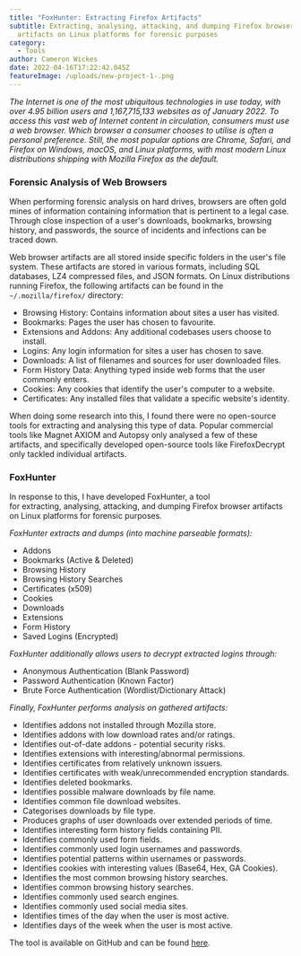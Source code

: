 ```yaml
---
title: "FoxHunter: Extracting Firefox Artifacts"
subtitle: Extracting, analysing, attacking, and dumping Firefox browser
  artifacts on Linux platforms for forensic purposes
category:
  - Tools
author: Cameron Wickes
date: 2022-04-16T17:22:42.045Z
featureImage: /uploads/new-project-1-.png
---
```

*The Internet is one of the most ubiquitous technologies in use today, with over 4.95 billion users and 1,167,715,133 websites as of January 2022. To access this vast web of Internet content in circulation, consumers must use a web browser. Which browser a consumer chooses to utilise is often a personal preference. Still, the most popular options are Chrome, Safari, and Firefox on Windows, macOS, and Linux platforms, with most modern Linux distributions shipping with Mozilla Firefox as the default.* 

### Forensic Analysis of Web Browsers

When performing forensic analysis on hard drives, browsers are often gold mines of information containing information that is pertinent to a legal case. Through close inspection of a user's downloads, bookmarks, browsing history, and passwords, the source of incidents and infections can be traced down.

Web browser artifacts are all stored inside specific folders in the user's file system. These artifacts are stored in various formats, including SQL databases, LZ4 compressed files, and JSON formats. On Linux distributions running Firefox, the following artifacts can be found in the `~/.mozilla/firefox/` directory:

* Browsing History: Contains information about sites a user has visited.
* Bookmarks: Pages the user has chosen to favourite.
* Extensions and Addons: Any additional codebases users choose to install.
* Logins: Any login information for sites a user has chosen to save.
* Downloads: A list of filenames and sources for user downloaded files.
* Form History Data: Anything typed inside web forms that the user commonly enters.
* Cookies: Any cookies that identify the user's computer to a website.
* Certificates: Any installed files that validate a specific website's identity.

When doing some research into this, I found there were no open-source tools for extracting and analysing this type of data. Popular commercial tools like Magnet AXIOM and Autopsy only analysed a few of these artifacts, and specifically developed open-source tools like FirefoxDecrypt only tackled individual artifacts. 

### FoxHunter

In response to this, I have developed FoxHunter, a tool for extracting, analysing, attacking, and dumping Firefox browser artifacts on Linux platforms for forensic purposes.  

*FoxHunter extracts and dumps (into machine parseable formats):*

* Addons
* Bookmarks (Active & Deleted)
* Browsing History
* Browsing History Searches
* Certificates (x509)
* Cookies
* Downloads
* Extensions
* Form History
* Saved Logins (Encrypted)

*FoxHunter additionally allows users to decrypt extracted logins through:*

* Anonymous Authentication (Blank Password)
* Password Authentication (Known Factor)
* Brute Force Authentication (Wordlist/Dictionary Attack)

*Finally, FoxHunter performs analysis on gathered artifacts:*

* Identifies addons not installed through Mozilla store.
* Identifies addons with low download rates and/or ratings.
* Identifies out-of-date addons - potential security risks.
* Identifies extensions with interesting/abnormal permissions.
* Identifies certificates from relatively unknown issuers.
* Identifies certificates with weak/unrecommended encryption standards.
* Identifies deleted bookmarks.
* Identifies possible malware downloads by file name.
* Identifies common file download websites.
* Categorises downloads by file type.
* Produces graphs of user downloads over extended periods of time.
* Identifies interesting form history fields containing PII.
* Identifies commonly used form fields.
* Identifies commonly used login usernames and passwords.
* Identifies potential patterns within usernames or passwords.
* Identifies cookies with interesting values (Base64, Hex, GA Cookies).
* Identifies the most common browsing history searches.
* Identifies common browsing history searches.
* Identifies commonly used search engines.
* Identifies commonly used social media sites.
* Identifies times of the day when the user is most active.
* Identifies days of the week when the user is most active.

The tool is available on GitHub and can be found [here](https://github.com/cameronwickes/foxhunter).